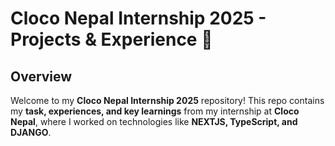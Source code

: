 # Cloco Nepal Internship 2025 - Projects & Experience 🚀

## Overview 

Welcome to my **Cloco Nepal Internship 2025** repository! This repo contains my **task, experiences, and key learnings** from my internship at **Cloco Nepal**, where I worked on technologies like **NEXTJS, TypeScript, and DJANGO**.
